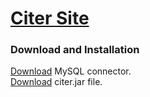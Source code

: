 # [Citer Site](https://malkolp.github.io/index.html)
### Download and Installation
   [Download](https://dev.mysql.com/downloads/connector/j/) MySQL connector.  
   [Download](https://drive.google.com/open?id=1F9yii1JgbfvWdQ2rdeQC3Qs7QBhTGZed) citer.jar file.
   
